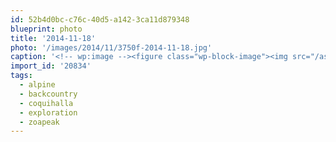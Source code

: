 ```yaml
---
id: 52b4d0bc-c76c-40d5-a142-3ca11d879348
blueprint: photo
title: '2014-11-18'
photo: '/images/2014/11/3750f-2014-11-18.jpg'
caption: '<!-- wp:image --><figure class="wp-block-image"><img src="/assets/images/2014/11/3750f-2014-11-18.jpg" /></figure><!-- /wp:image --><!-- wp:paragraph --><p>"Lifts? Where we''re going we don''t need lifts" #backcountry #coquihalla #bc #zoapeak #alpine #exploration</p><!-- /wp:paragraph -->'
import_id: '20834'
tags:
  - alpine
  - backcountry
  - coquihalla
  - exploration
  - zoapeak
---
```

